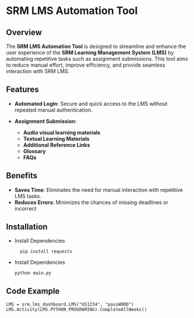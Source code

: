 # SRM LMS Automation Tool

## Overview
The **SRM LMS Automation Tool** is designed to streamline and enhance the user experience of the **SRM Learning Management System (LMS)** by automating repetitive tasks such as assignment submissions. This tool aims to reduce manual effort, improve efficiency, and provide seamless interaction with SRM LMS.

## Features
- **Automated Login**: Secure and quick access to the LMS without repeated manual authentication.

- **Assignment Submission**:
  - **Audio visual learning materials**
  - **Textual Learning Materials**
  - **Additional Reference Links**
  - **Glossary**
  - **FAQs**

    
## Benefits
- **Saves Time**: Eliminates the need for manual interaction with repetitive LMS tasks.
- **Reduces Errors**: Minimizes the chances of missing deadlines or incorrect 


## Installation
- Install Dependencies
  ```shell
    pip install requests
- Install Dependencies
    ```shell
    python main.py

## Code Example
```shell
LMS = srm_lms_dashboard.LMS("US1234", "passWORD")
LMS.Activity(LMS.PYTHON_PROGRAMING).CompleteAllWeeks()
